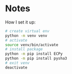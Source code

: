 # Notes

How I set it up:
```bash
# create virtual env
python -m venv venv
# activate
source venv/bin/activate
# install package
python -m pip install ECPy
python -m pip install pysha3
# exit venv
deactivate
```